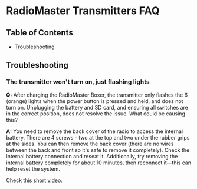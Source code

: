 # RadioMaster Transmitters FAQ

## Table of Contents

- [Troubleshooting](#troubleshooting)

## Troubleshooting

### The transmitter won't turn on, just flashing lights

**Q:** After charging the RadioMaster Boxer, the transmitter only flashes the 6 (orange) lights when the power button is pressed and held, and does not turn on. Unplugging the battery and SD card, and ensuring all switches are in the correct position, does not resolve the issue. What could be causing this?

**A:** You need to remove the back cover of the radio to access the internal battery. There are 4 screws - two at the top and two under the rubber grips at the sides. You can then remove the back cover (there are no wires between the back and front so it's safe to remove it completely). Check the internal battery connection and reseat it. Additionally, try removing the internal battery completely for about 10 minutes, then reconnect it—this can help reset the system.

Check this [short video](https://www.youtube.com/shorts/y4aw71JOFTw).
